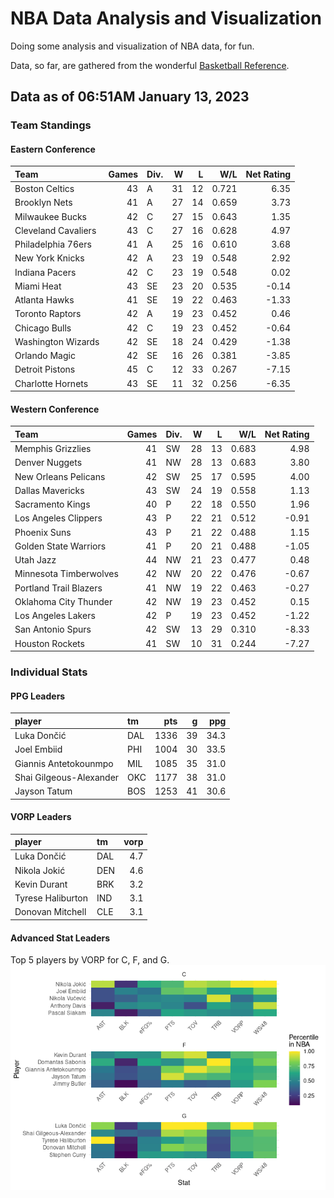 # NBA Data Analysis and Visualization

Doing some analysis and visualization of NBA data, for fun.

Data, so far, are gathered from the wonderful [Basketball
Reference](https://www.basketball-reference.com/).

## Data as of 06:51AM January 13, 2023

### Team Standings

#### Eastern Conference

| Team                | Games | Div. |   W |   L |   W/L | Net Rating |
|:--------------------|------:|:-----|----:|----:|------:|-----------:|
| Boston Celtics      |    43 | A    |  31 |  12 | 0.721 |       6.35 |
| Brooklyn Nets       |    41 | A    |  27 |  14 | 0.659 |       3.73 |
| Milwaukee Bucks     |    42 | C    |  27 |  15 | 0.643 |       1.35 |
| Cleveland Cavaliers |    43 | C    |  27 |  16 | 0.628 |       4.97 |
| Philadelphia 76ers  |    41 | A    |  25 |  16 | 0.610 |       3.68 |
| New York Knicks     |    42 | A    |  23 |  19 | 0.548 |       2.92 |
| Indiana Pacers      |    42 | C    |  23 |  19 | 0.548 |       0.02 |
| Miami Heat          |    43 | SE   |  23 |  20 | 0.535 |      -0.14 |
| Atlanta Hawks       |    41 | SE   |  19 |  22 | 0.463 |      -1.33 |
| Toronto Raptors     |    42 | A    |  19 |  23 | 0.452 |       0.46 |
| Chicago Bulls       |    42 | C    |  19 |  23 | 0.452 |      -0.64 |
| Washington Wizards  |    42 | SE   |  18 |  24 | 0.429 |      -1.38 |
| Orlando Magic       |    42 | SE   |  16 |  26 | 0.381 |      -3.85 |
| Detroit Pistons     |    45 | C    |  12 |  33 | 0.267 |      -7.15 |
| Charlotte Hornets   |    43 | SE   |  11 |  32 | 0.256 |      -6.35 |

#### Western Conference

| Team                   | Games | Div. |   W |   L |   W/L | Net Rating |
|:-----------------------|------:|:-----|----:|----:|------:|-----------:|
| Memphis Grizzlies      |    41 | SW   |  28 |  13 | 0.683 |       4.98 |
| Denver Nuggets         |    41 | NW   |  28 |  13 | 0.683 |       3.80 |
| New Orleans Pelicans   |    42 | SW   |  25 |  17 | 0.595 |       4.00 |
| Dallas Mavericks       |    43 | SW   |  24 |  19 | 0.558 |       1.13 |
| Sacramento Kings       |    40 | P    |  22 |  18 | 0.550 |       1.96 |
| Los Angeles Clippers   |    43 | P    |  22 |  21 | 0.512 |      -0.91 |
| Phoenix Suns           |    43 | P    |  21 |  22 | 0.488 |       1.15 |
| Golden State Warriors  |    41 | P    |  20 |  21 | 0.488 |      -1.05 |
| Utah Jazz              |    44 | NW   |  21 |  23 | 0.477 |       0.48 |
| Minnesota Timberwolves |    42 | NW   |  20 |  22 | 0.476 |      -0.67 |
| Portland Trail Blazers |    41 | NW   |  19 |  22 | 0.463 |      -0.27 |
| Oklahoma City Thunder  |    42 | NW   |  19 |  23 | 0.452 |       0.15 |
| Los Angeles Lakers     |    42 | P    |  19 |  23 | 0.452 |      -1.22 |
| San Antonio Spurs      |    42 | SW   |  13 |  29 | 0.310 |      -8.33 |
| Houston Rockets        |    41 | SW   |  10 |  31 | 0.244 |      -7.27 |

### Individual Stats

#### PPG Leaders

| player                  | tm  |  pts |   g |  ppg |
|:------------------------|:----|-----:|----:|-----:|
| Luka Dončić             | DAL | 1336 |  39 | 34.3 |
| Joel Embiid             | PHI | 1004 |  30 | 33.5 |
| Giannis Antetokounmpo   | MIL | 1085 |  35 | 31.0 |
| Shai Gilgeous-Alexander | OKC | 1177 |  38 | 31.0 |
| Jayson Tatum            | BOS | 1253 |  41 | 30.6 |

#### VORP Leaders

| player            | tm  | vorp |
|:------------------|:----|-----:|
| Luka Dončić       | DAL |  4.7 |
| Nikola Jokić      | DEN |  4.6 |
| Kevin Durant      | BRK |  3.2 |
| Tyrese Haliburton | IND |  3.1 |
| Donovan Mitchell  | CLE |  3.1 |

#### Advanced Stat Leaders

Top 5 players by VORP for C, F, and G.
![](README_files/figure-gfm/README-unnamed-chunk-7-1.png)<!-- -->
